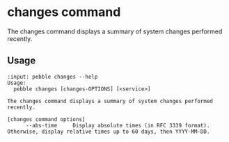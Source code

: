 # changes command

The changes command displays a summary of system changes performed recently.

## Usage

<!-- START AUTOMATED OUTPUT -->
```{terminal}
:input: pebble changes --help
Usage:
  pebble changes [changes-OPTIONS] [<service>]

The changes command displays a summary of system changes performed recently.

[changes command options]
      --abs-time     Display absolute times (in RFC 3339 format). Otherwise, display relative times up to 60 days, then YYYY-MM-DD.
```
<!-- END AUTOMATED OUTPUT -->

